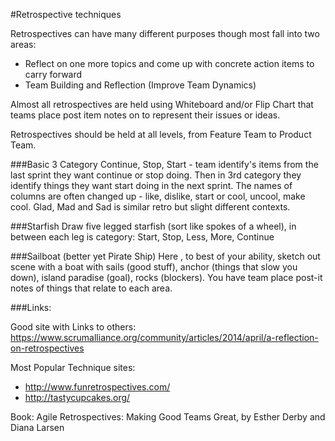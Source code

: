 #Retrospective techniques

Retrospectives can have many different purposes though most fall into two areas:
* Reflect on one more topics and come up with concrete action items to carry forward
* Team Building and Reflection (Improve Team Dynamics)

Almost all retrospectives are held using Whiteboard and/or Flip Chart that teams place post item notes on to represent their issues or ideas.

Retrospectives should be held at all levels, from Feature Team to Product Team.

###Basic 3 Category
Continue, Stop, Start - team identify's items from the last sprint they want continue or stop doing. Then in 3rd category they identify things they want start doing in the next sprint. The names of columns are often changed up - like, dislike, start or cool, uncool, make cool. Glad, Mad and Sad is similar retro but slight different contexts.

###Starfish
Draw five legged starfish (sort like spokes of a wheel), in between each leg is category: Start, Stop, Less, More, Continue

###Sailboat (better yet Pirate Ship)
Here , to best of your ability, sketch out scene with a boat with sails (good stuff), anchor (things that slow you down), island paradise (goal), rocks (blockers). You have team place post-it notes of things that relate to each area.

###Links:

Good site with Links to others: https://www.scrumalliance.org/community/articles/2014/april/a-reflection-on-retrospectives

Most Popular Technique sites:
* http://www.funretrospectives.com/
* http://tastycupcakes.org/

Book: Agile Retrospectives: Making Good Teams Great, by Esther Derby and Diana Larsen



